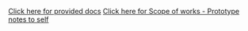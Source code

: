 [Click here for provided docs](./contents.md)
[Click here for Scope of works - Prototype](./scope-of-works-prototype.md)
[notes to self](./notes-to-self.md)